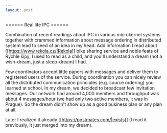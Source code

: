```yaml
---
layout: post
---
```


====== Real life IPC ======

Combination of recent readings about IPC in various microkernel systems together with crammed information about message ordering in distributed system lead to seed of an idea in my head. Add information I read about [[https://www.rekola.cz/|Rekola]] bike sharing service and noble feats of Rychle šípy, I used to read as a child, and you'll understand a dream (not a wish-dream, just a sleep-dream) I had.

Few coordinators accept little papers with messages and deliver them to registered users of the service. During coordination you can nicely review all the distributed communication principles (e.g. source ordering) you learned at school. In my dream, we decided to broadcast few invitation messages. Our network had around 4,000 members and throughput was about 4 messages/hour (we had only two active members, it was in Prague). So the dream didn't show up as a good business plan or any plan at all.

Later I realized it already [[https://postmates.com/|exists]] (I read it previously, it just merged into my dream).
